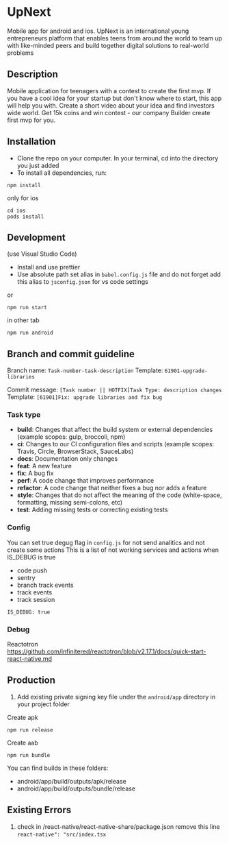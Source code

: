 # UpNext

Mobile app for android and ios.
UpNext is an international young entrepreneurs platform that enables teens from around the world to team up with like-minded peers and build together digital solutions to real-world problems

## Description

Mobile application for teenagers with a contest to create the first mvp.
If you have a cool idea for your startup but don't know where to start, this app will help you with. Create a short video about your idea and find investors wide world. Get 15k coins and win contest - our company Builder create first mvp for you.

## Installation

- Clone the repo on your computer. In your terminal, cd into the directory you just added
- To install all dependencies, run:

```
npm install

```

only for ios

```
cd ios
pods install

```

## Development

(use Visual Studio Code)

- Install and use prettier
- Use absolute path
  set alias in `babel.config.js` file and do not forget add this alias to `jsconfig.json` for vs code settings

or

```
npm run start
```

in other tab

```
npm run android
```

## Branch and commit guideline

Branch name: `Task-number-task-description` Template: `61901-upgrade-libraries`<br>

Commit message: `[Task number || HOTFIX]Task Type: description changes` Template: `[61901]Fix: upgrade libraries and fix bug`

### Task type

- **build**: Changes that affect the build system or external dependencies (example scopes: gulp, broccoli, npm)
- **ci**: Changes to our CI configuration files and scripts (example scopes: Travis, Circle, BrowserStack, SauceLabs)
- **docs**: Documentation only changes
- **feat**: A new feature
- **fix**: A bug fix
- **perf**: A code change that improves performance
- **refactor**: A code change that neither fixes a bug nor adds a feature
- **style**: Changes that do not affect the meaning of the code (white-space, formatting, missing semi-colons, etc)
- **test**: Adding missing tests or correcting existing tests

### Config

You can set true degug flag in `config.js` for not send analitics and not create some actions
This is a list of not working services and actions when IS_DEBUG is true

- code push
- sentry
- branch track events
- track events
- track session

```
IS_DEBUG: true

```

### Debug

Reactotron https://github.com/infinitered/reactotron/blob/v2.17.1/docs/quick-start-react-native.md

## Production

1. Add existing private signing key file under the `android/app` directory in your project folder

Create apk

```
npm run release

```

Create aab

```
npm run bundle

```

You can find builds in these folders:

- android/app/build/outputs/apk/release
- android/app/build/outputs/bundle/release

## Existing Errors

1. check in /react-native/react-native-share/package.json
   remove this line `react-native": "src/index.tsx`
